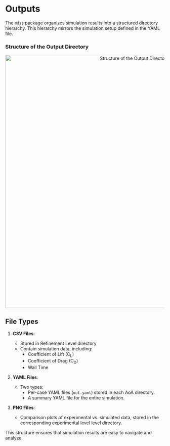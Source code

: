 # Outputs

The `mdss` package organizes simulation results into a structured directory hierarchy. This hierarchy mirrors the simulation setup defined in the YAML file.

### Structure of the Output Directory

<p align="center">
  <img src="../output_directory_structure.png" alt="Structure of the Output Directory" width="800">
</p>

## File Types

1. **CSV Files**:
    - Stored in Refinement Level directory 
    - Contain simulation data, including:
        - Coefficient of Lift (C<sub>L</sub>)
        - Coefficient of Drag (C<sub>D</sub>)
        - Wall Time

2. **YAML Files**:
    - Two types:
        - Per-case YAML files (`out.yaml`) stored in each AoA directory.
        - A summary YAML file for the entire simulation.


3. **PNG Files**:
    - Comparison plots of experimental vs. simulated data, stored in the corresponding experimental level level directory.


This structure ensures that simulation results are easy to navigate and analyze.


